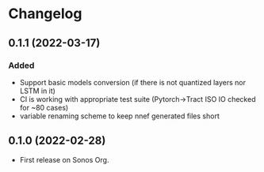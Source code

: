 # Changelog

## 0.1.1 (2022-03-17)

### Added

* Support basic models conversion (if there is not quantized layers nor LSTM in it)
* CI is working with appropriate test suite (Pytorch->Tract ISO IO checked for ~80 cases)
* variable renaming scheme to keep nnef generated files short

## 0.1.0 (2022-02-28)

* First release on Sonos Org.
